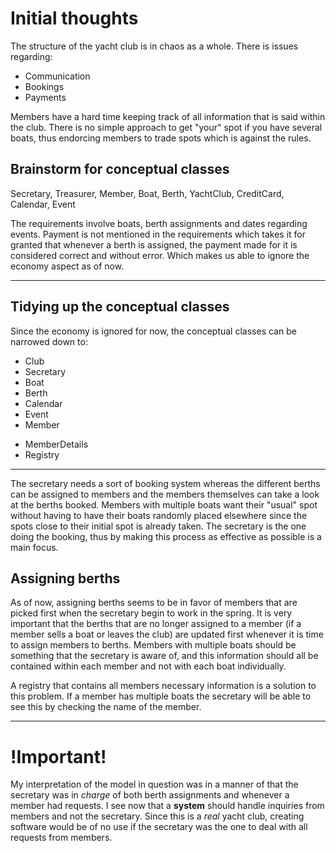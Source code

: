 #


# Initial thoughts
The structure of the yacht club is in chaos as a whole.
There is issues regarding:
- Communication
- Bookings
- Payments

Members have a hard time keeping track of all information that is said within the club.
There is no simple approach to get "your" spot if you have several boats, thus endorcing members to trade spots which is against the rules.




## Brainstorm for conceptual classes
Secretary, Treasurer, Member, Boat, Berth, YachtClub, CreditCard, Calendar, Event

The requirements involve boats, berth assignments and dates regarding events.
Payment is not mentioned in the requirements which takes it for granted that whenever a berth is assigned, the payment made for it is considered correct and without error. Which makes us able to ignore the economy aspect as of now.

---
## Tidying up the conceptual classes

Since the economy is ignored for now, the conceptual classes can be narrowed down to:

- Club
- Secretary
- Boat
- Berth
- Calendar
- Event
- Member
+ MemberDetails
+ Registry

---
The secretary needs a sort of booking system whereas the different berths can be assigned to members and the members themselves can take a look at the berths booked.
Members with multiple boats want their "usual" spot without having to have their boats randomly placed elsewhere since the spots close to their initial spot is already taken.
The secretary is the one doing the booking, thus by making this process as effective as possible is a main focus. 

## Assigning berths
As of now, assigning berths seems to be in favor of members that are picked first when the secretary begin to work in the spring. 
It is very important that the berths that are no longer assigned to a member (if a member sells a boat or leaves the club) are updated first whenever it is time to assign members to berths.
Members with multiple boats should be something that the secretary is aware of, and this information should all be contained within each member and not with each boat individually.

A registry that contains all members necessary information is a solution to this problem. If a member has multiple boats the secretary will be able to see this by checking the name of the member.



---
# !Important!
My interpretation of the model in question was in a manner of that the secretary was in *charge* of both berth assignments and whenever a member had requests.
I see now that a **system** should handle inquiries from members and not the secretary. Since this is a *real* yacht club, creating software would be of no use if the secretary was the one to deal with all requests from members.

